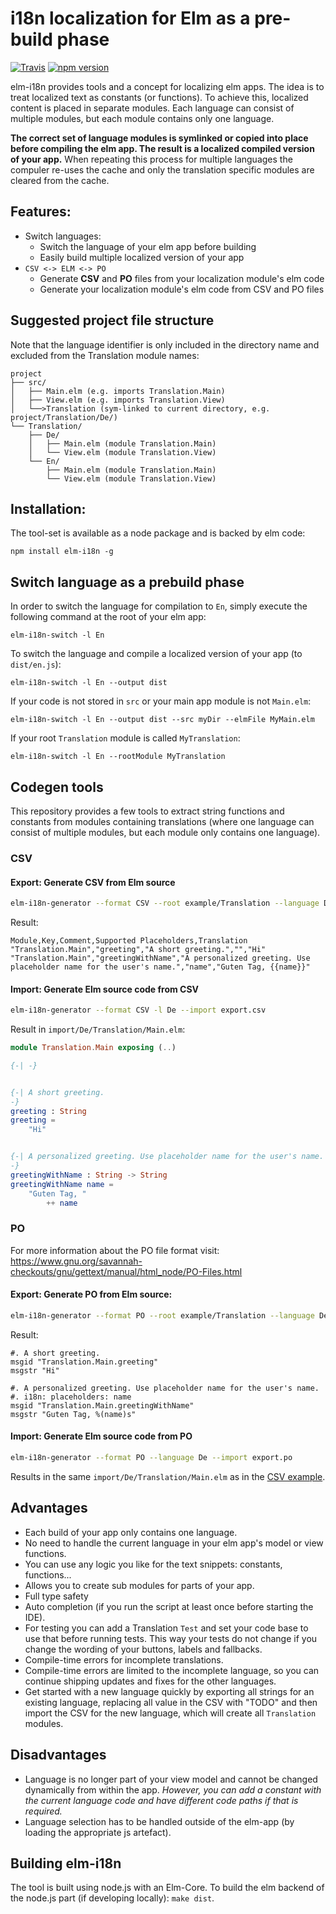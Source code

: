 # i18n localization for Elm as a pre-build phase

[![Travis](https://travis-ci.org/iosphere/elm-i18n.svg?branch=master)](https://travis-ci.org/iosphere/elm-i18n)
[![npm version](https://badge.fury.io/js/elm-i18n.svg)](https://badge.fury.io/js/elm-i18n)

elm-i18n provides tools and a concept for localizing elm apps. The idea is to
treat localized text as constants (or functions). To achieve this, localized
content is placed in separate modules. Each language can consist of
multiple modules, but each module contains only one language.

**The correct set of language modules is symlinked or copied into place before
compiling the elm app. The result is a localized compiled version of your app.**
When repeating this process for multiple languages the compuler re-uses the
cache and only the translation specific modules are cleared from the cache.

## Features:

* Switch languages:
    * Switch the language of your elm app before building
    * Easily build multiple localized version of your app
*   `CSV <-> ELM <-> PO`
    * Generate **CSV** and **PO** files from your localization module's elm code
    * Generate your localization module's elm code from CSV and PO files



## Suggested project file structure

Note that the language identifier is only included in the directory name and
excluded from the Translation module names:

```
project
├── src/
│   ├── Main.elm (e.g. imports Translation.Main)
│   ├── View.elm (e.g. imports Translation.View)
│   └──>Translation (sym-linked to current directory, e.g. project/Translation/De/)
└── Translation/
    ├── De/
    │   ├── Main.elm (module Translation.Main)
    │   └── View.elm (module Translation.View)
    └── En/
        ├── Main.elm (module Translation.Main)
        └── View.elm (module Translation.View)
```

## Installation:

The tool-set is available as a node package and is backed by elm code:

`npm install elm-i18n -g`

## Switch language as a prebuild phase

In order to switch the language for compilation to `En`, simply execute the
following command at the root of your elm app:

`elm-i18n-switch -l En`

To switch the language and compile a localized version of your app (to `dist/en.js`):

`elm-i18n-switch -l En --output dist`

If your code is not stored in `src` or your main app module is not `Main.elm`:

`elm-i18n-switch -l En --output dist --src myDir --elmFile MyMain.elm`

If your root `Translation` module is called `MyTranslation`:

`elm-i18n-switch -l En --rootModule MyTranslation`


## Codegen tools

This repository provides a few tools to extract string functions and constants
from modules containing translations (where one language can consist of multiple
modules, but each module only contains one language).

### CSV

#### Export: Generate CSV from Elm source

```bash
elm-i18n-generator --format CSV --root example/Translation --language De --export
```

Result:

```csv
Module,Key,Comment,Supported Placeholders,Translation
"Translation.Main","greeting","A short greeting.","","Hi"
"Translation.Main","greetingWithName","A personalized greeting. Use placeholder name for the user's name.","name","Guten Tag, {{name}}"
```

#### Import: Generate Elm source code from CSV

```bash
elm-i18n-generator --format CSV -l De --import export.csv
```

Result in `import/De/Translation/Main.elm`:

```elm
module Translation.Main exposing (..)

{-| -}


{-| A short greeting.
-}
greeting : String
greeting =
    "Hi"


{-| A personalized greeting. Use placeholder name for the user's name.
-}
greetingWithName : String -> String
greetingWithName name =
    "Guten Tag, "
        ++ name
```

### PO

For more information about the PO file format visit:
https://www.gnu.org/savannah-checkouts/gnu/gettext/manual/html_node/PO-Files.html

#### Export: Generate PO from Elm source:

```bash
elm-i18n-generator --format PO --root example/Translation --language De --export
```

Result:

```po
#. A short greeting.
msgid "Translation.Main.greeting"
msgstr "Hi"

#. A personalized greeting. Use placeholder name for the user's name.
#. i18n: placeholders: name
msgid "Translation.Main.greetingWithName"
msgstr "Guten Tag, %(name)s"
```

#### Import: Generate Elm source code from PO

```bash
elm-i18n-generator --format PO --language De --import export.po
```

Results in the same `import/De/Translation/Main.elm`
as in the [CSV example](#import-generate-elm-source-code-from-csv).

## Advantages

+ Each build of your app only contains one language.
+ No need to handle the current language in your elm app's model or view functions.
+ You can use any logic you like for the text snippets: constants, functions...
+ Allows you to create sub modules for parts of your app.
+ Full type safety
+ Auto completion (if you run the script at least once before starting the IDE).
+ For testing you can add a Translation `Test` and set your code base to use
  that before running tests. This way your tests do not change if you change the
  wording of your buttons, labels and fallbacks.
+ Compile-time errors for incomplete translations.
+ Compile-time errors are limited to the incomplete language, so you can
  continue shipping updates and fixes for the other languages.
+ Get started with a new language quickly by exporting all strings for
  an existing language, replacing all value in the CSV with "TODO" and then
  import the CSV for the new language, which will create all `Translation`
  modules.

## Disadvantages

- Language is no longer part of your view model and cannot be changed dynamically from within the app.
  *However, you can add a constant with the current language code and have different code paths if that
  is required.*
- Language selection has to be handled outside of the elm-app (by loading the appropriate js artefact).

## Building elm-i18n

The tool is built using node.js with an Elm-Core.
To build the elm backend of the node.js part (if developing locally):
`make dist`.
